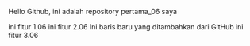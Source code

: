 Hello Github, ini adalah repository pertama_06 saya

ini fitur 1.06
ini fitur 2.06
Ini baris baru yang ditambahkan dari GitHub
ini fitur 3.06
